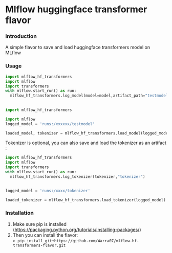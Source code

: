 # Mlflow huggingface transformer flavor

### Introduction

A simple flavor to save and load huggingface transformers model on MLflow

### Usage



``` Python
import mlflow_hf_transformers
import mlflow
import transformers
with mlflow.start_run() as run: 
  mlflow_hf_transformers.log_model(model=model,artifact_path="testmodel", tokenizer=tokenizer)
 
 
import mlflow_hf_transformers

import mlflow
logged_model = 'runs:/xxxxxx/testmodel'

loaded_model, tokenizer = mlflow_hf_transformers.load_model(logged_model)
```

Tokenizer is optional, you can also save and load the tokenizer as an artifact :



``` Python
import mlflow_hf_transformers
import mlflow
import transformers
with mlflow.start_run() as run: 
  mlflow_hf_transformers.log_tokenizer(tokenizer,"tokenizer")

  
logged_model = 'runs:/xxxx/tokenizer'

loaded_tokenizer = mlflow_hf_transformers.load_tokenizer(logged_model)

```



### Installation

1. Make sure pip is installed (https://packaging.python.org/tutorials/installing-packages/)<br/>
2. Then you can install the flavor:<br/>
`> pip install git+https://github.com/Warra07/mlflow-hf-transformers-flavor.git`
